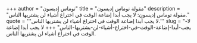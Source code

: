 +++
author = "توماس إديسون"
title = "مقولة توماس إديسون"
description = "مقولة توماس إديسون: لا يجب أبدا إضاعة الوقت في اختراع أشياء لن يشتريها الناس."
quote = '''لا يجب أبدا إضاعة الوقت في اختراع أشياء لن يشتريها الناس.''' 
slug = "لا-يجب-أبدا-إضاعة-الوقت-في-اختراع-أشياء-لن-يشتريها-الناس"
+++
لا يجب أبدا إضاعة الوقت في اختراع أشياء لن يشتريها الناس.
